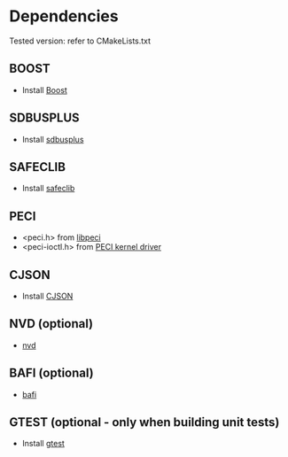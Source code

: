 # Dependencies

Tested version: refer to CMakeLists.txt

## BOOST
- Install [Boost](https://www.boost.org/)

## SDBUSPLUS
- Install [sdbusplus](https://github.com/openbmc/sdbusplus)

## SAFECLIB
- Install [safeclib](https://github.com/rurban/safeclib)

## PECI
- <peci.h> from [libpeci](https://github.com/openbmc/libpeci)
- <peci-ioctl.h> from [PECI kernel driver](https://github.com/openbmc/linux/blob/dev-5.4/include/uapi/linux/peci-ioctl.h)

## CJSON
- Install [CJSON](https://github.com/DaveGamble/cJSON)

## NVD (optional)
- [nvd](https://github.com/Intel-BMC/optane-memory)

## BAFI (optional)
- [bafi](https://github.com/Intel-BMC/bafi)

## GTEST (optional - only when building unit tests)
- Install [gtest](https://github.com/google/googletest)
